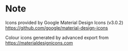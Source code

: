 # Note

Icons provided by Google Material Design Icons (v3.0.2) https://github.com/google/material-design-icons

Colour icons generated by advanced export from https://materialdesignicons.com

